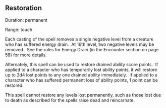 ## Restoration                                          

Duration: permanent

Range: touch

Each casting of the spell removes a single negative level from a creature who has suffered energy drain.  At 16th level, two negative levels may be removed.  See the rules for Energy Drain (in the Encounter section on page 58) for more details.

Alternately, this spell can be used to restore drained ability score points.  If applied to a character who has temporarily lost ability points, it will restore up to 2d4 lost points to any one drained ability immediately.  If applied to a character who has suffered permanent loss of ability points, 1 point can be restored.

This spell cannot restore any levels lost permanently, such as those lost due to death as described for the spells raise dead and reincarnate.
